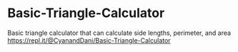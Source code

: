 # Basic-Triangle-Calculator
Basic triangle calculator that can calculate side lengths, perimeter, and area\
https://repl.it/@CyanandDani/Basic-Triangle-Calculator
